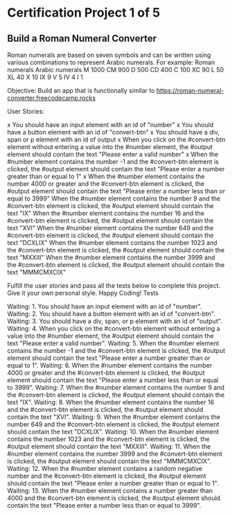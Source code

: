 # Certification Project 1 of 5  


## Build a Roman Numeral Converter

Roman numerals are based on seven symbols and can be written using various combinations to represent Arabic numerals. For example:
Roman numerals 	Arabic numerals
M 	1000
CM 	900
D 	500
CD 	400
C 	100
XC 	90
L 	50
XL 	40
X 	10
IX 	9
V 	5
IV 	4
I 	1

Objective: Build an app that is functionally similar to https://roman-numeral-converter.freecodecamp.rocks

User Stories:

x    You should have an input element with an id of "number"
x    You should have a button element with an id of "convert-btn"
x    You should have a div, span or p element with an id of output 
x    When you click on the #convert-btn element without entering a value into the #number element, the #output element should contain the text "Please enter a valid number"
x    When the #number element contains the number -1 and the #convert-btn element is clicked, the #output element should contain the text "Please enter a number greater than or equal to 1"
x    When the #number element contains the number 4000 or greater and the #convert-btn element is clicked, the #output element should contain the text "Please enter a number less than or equal to 3999"
    When the #number element contains the number 9 and the #convert-btn element is clicked, the #output element should contain the text "IX"
    When the #number element contains the number 16 and the #convert-btn element is clicked, the #output element should contain the text "XVI"
    When the #number element contains the number 649 and the #convert-btn element is clicked, the #output element should contain the text "DCXLIX"
    When the #number element contains the number 1023 and the #convert-btn element is clicked, the #output element should contain the text "MXXIII"
    When the #number element contains the number 3999 and the #convert-btn element is clicked, the #output element should contain the text "MMMCMXCIX"

Fulfill the user stories and pass all the tests below to complete this project. Give it your own personal style. Happy Coding!
Tests

Waiting: 1. You should have an input element with an id of "number".
Waiting: 2. You should have a button element with an id of "convert-btn".
Waiting: 3. You should have a div, span, or p element with an id of "output".
Waiting: 4. When you click on the #convert-btn element without entering a value into the #number element, the #output element should contain the text "Please enter a valid number".
Waiting: 5. When the #number element contains the number -1 and the #convert-btn element is clicked, the #output element should contain the text "Please enter a number greater than or equal to 1".
Waiting: 6. When the #number element contains the number 4000 or greater and the #convert-btn element is clicked, the #output element should contain the text "Please enter a number less than or equal to 3999".
Waiting: 7. When the #number element contains the number 9 and the #convert-btn element is clicked, the #output element should contain the text "IX".
Waiting: 8. When the #number element contains the number 16 and the #convert-btn element is clicked, the #output element should contain the text "XVI".
Waiting: 9. When the #number element contains the number 649 and the #convert-btn element is clicked, the #output element should contain the text "DCXLIX".
Waiting: 10. When the #number element contains the number 1023 and the #convert-btn element is clicked, the #output element should contain the text "MXXIII".
Waiting: 11. When the #number element contains the number 3999 and the #convert-btn element is clicked, the #output element should contain the text "MMMCMXCIX".
Waiting: 12. When the #number element contains a random negative number and the #convert-btn element is clicked, the #output element should contain the text "Please enter a number greater than or equal to 1".
Waiting: 13. When the #number element contains a number greater than 4000 and the #convert-btn element is clicked, the #output element should contain the text "Please enter a number less than or equal to 3999".